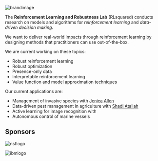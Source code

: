 
![brandimage](/img/logo-small.png)

The **Reinforcement Learning and Robustness Lab** (RLsquared) conducts research on models and algorithms for *reinforcement learning* and *data-driven decision making*. 

We want to deliver real-world impacts through reinforcement learning by designing methods that practitioners can use out-of-the-box. 

We are current working on these topics:

* Robust reinforcement learning 
* Robust optimization 
* Presence-only data
* Interpretable reinforcement learning
* Value function and model approximation techniques

Our current applications are:

* Management of invasive species with [Jenica Allen](https://scholar.google.com/citations?user=fSoN2iYAAAAJ&hl=en)
* Data-driven pest management in agriculture with [Shadi Atallah](https://colsa.unh.edu/person/shadi-s-atallah)
* Active learning for image recognition with 
* Autonomous control of marine vessels


## Sponsors ##

![nsflogo](https://nsf.gov/images/logos/nsf1.gif) 

![ibmlogo](https://www-03.ibm.com/press/us/en/attachment/20190.wss?fileId=ATTACH_FILE0&fileName=ibmpos_blue_thumb.jpg)